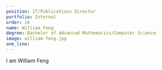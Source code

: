 ```yaml
---
position: IT/Publications Director
portfolio: Internal
order: 16
name: William Feng
degree: Bachelor of Advanced Mathematics/Computer Science
image: william-feng.jpg
one_line:
---
```

I am William Feng